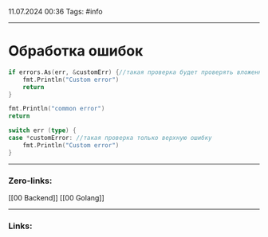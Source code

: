 11.07.2024 00:36
Tags: #info

---
# Обработка ошибок
```go
if errors.As(err, &customErr) {//такая проверка будет проверять вложенные ошибки
	fmt.Println("Custom error")
	return
}

fmt.Println("common error")
return 
```

```go
switch err (type) {
case *customError: //такая проверка только верхную ошибку
	fmt.Println("Custom error")
}
```

---
### Zero-links:
[[00 Backend]] [[00 Golang]]

---
### Links: